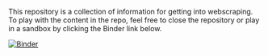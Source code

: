 This repository is a collection of information for getting into webscraping. To play with the content in the repo, feel free to close the repository or play in a sandbox by clicking the Binder link below.

[![Binder](https://mybinder.org/badge_logo.svg)](https://mybinder.org/v2/gh/briancohan/webscraping/master)
